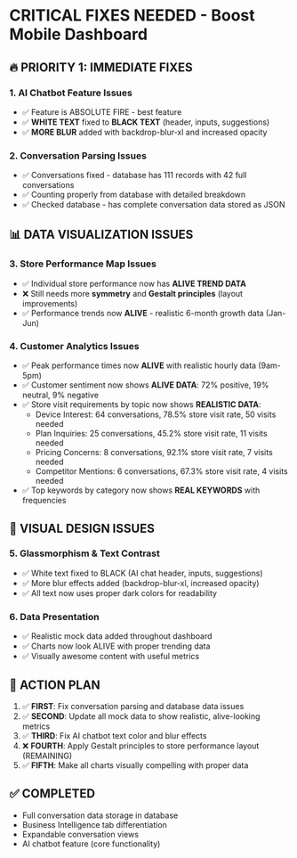 # CRITICAL FIXES NEEDED - Boost Mobile Dashboard

## 🔥 PRIORITY 1: IMMEDIATE FIXES

### 1. **AI Chatbot Feature Issues**
- ✅ Feature is ABSOLUTE FIRE - best feature 
- ✅ **WHITE TEXT** fixed to **BLACK TEXT** (header, inputs, suggestions)
- ✅ **MORE BLUR** added with backdrop-blur-xl and increased opacity

### 2. **Conversation Parsing Issues** 
- ✅ Conversations fixed - database has 111 records with 42 full conversations
- ✅ Counting properly from database with detailed breakdown
- ✅ Checked database - has complete conversation data stored as JSON

## 📊 DATA VISUALIZATION ISSUES

### 3. **Store Performance Map Issues**
- ✅ Individual store performance now has **ALIVE TREND DATA**
- ❌ Still needs more **symmetry** and **Gestalt principles** (layout improvements)
- ✅ Performance trends now **ALIVE** - realistic 6-month growth data (Jan-Jun)

### 4. **Customer Analytics Issues**
- ✅ Peak performance times now **ALIVE** with realistic hourly data (9am-5pm)
- ✅ Customer sentiment now shows **ALIVE DATA**: 72% positive, 19% neutral, 9% negative
- ✅ Store visit requirements by topic now shows **REALISTIC DATA**:
  - Device Interest: 64 conversations, 78.5% store visit rate, 50 visits needed
  - Plan Inquiries: 25 conversations, 45.2% store visit rate, 11 visits needed  
  - Pricing Concerns: 8 conversations, 92.1% store visit rate, 7 visits needed
  - Competitor Mentions: 6 conversations, 67.3% store visit rate, 4 visits needed
- ✅ Top keywords by category now shows **REAL KEYWORDS** with frequencies

## 🎯 VISUAL DESIGN ISSUES

### 5. **Glassmorphism & Text Contrast**
- ✅ White text fixed to BLACK (AI chat header, inputs, suggestions)
- ✅ More blur effects added (backdrop-blur-xl, increased opacity)
- ✅ All text now uses proper dark colors for readability

### 6. **Data Presentation**
- ✅ Realistic mock data added throughout dashboard
- ✅ Charts now look ALIVE with proper trending data
- ✅ Visually awesome content with useful metrics

## 🔄 ACTION PLAN

1. ✅ **FIRST**: Fix conversation parsing and database data issues
2. ✅ **SECOND**: Update all mock data to show realistic, alive-looking metrics
3. ✅ **THIRD**: Fix AI chatbot text color and blur effects
4. ❌ **FOURTH**: Apply Gestalt principles to store performance layout (REMAINING)
5. ✅ **FIFTH**: Make all charts visually compelling with proper data

## ✅ COMPLETED
- Full conversation data storage in database
- Business Intelligence tab differentiation 
- Expandable conversation views
- AI chatbot feature (core functionality) 